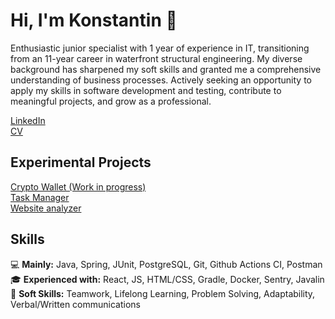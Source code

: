 # Hi, I'm Konstantin 👋
Enthusiastic junior specialist with 1 year of experience in IT, transitioning from an 11-year career in waterfront structural engineering. My diverse background has sharpened my soft skills and granted me a comprehensive understanding of business processes. Actively seeking an opportunity to apply my skills in software development and testing, contribute to meaningful projects, and grow as a professional.
 
[LinkedIn](https://www.linkedin.com/in/konstantin-serebrianskii/)  
[CV](https://docs.google.com/document/d/13THcCmq9Fp_JtezFoAc7vkGOzOGmgGzd4a1c5EN2QIw/edit?usp=sharing)  

## Experimental Projects
[Crypto Wallet (Work in progress)](https://github.com/SerKonstantin/crypto-wallet)  
[Task Manager](https://github.com/SerKonstantin/java-project-99)  
[Website analyzer](https://github.com/SerKonstantin/java-project-72)   

## Skills 
💻 **Mainly:** Java, Spring, JUnit, PostgreSQL, Git, Github Actions CI, Postman  
🎓 **Experienced with:**  React, JS, HTML/CSS, Gradle, Docker, Sentry, Javalin  
🤝 **Soft Skills:** Teamwork, Lifelong Learning, Problem Solving, Adaptability, Verbal/Written communications  

